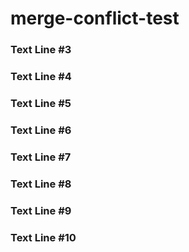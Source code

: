 # merge-conflict-test

### Text Line #3
### Text Line #4
### Text Line #5
### Text Line #6
### Text Line #7
### Text Line #8
### Text Line #9
### Text Line #10
